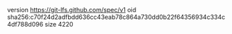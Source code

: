 version https://git-lfs.github.com/spec/v1
oid sha256:c70f24d2adfbdd636cc43eab78c864a730dd0b22f64356934c334c4df788d096
size 4220
